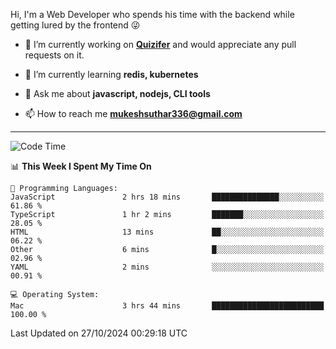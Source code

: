 Hi, I'm a Web Developer who spends his time with the backend while getting lured by the frontend 😜

- 🔭 I’m currently working on **[Quizifer](https://github.com/SutharMukesh/Quizifer/)** and would appreciate any pull requests on it.

- 🌱 I’m currently learning **redis, kubernetes**

- 💬 Ask me about **javascript, nodejs, CLI tools**

- 📫 How to reach me **mukeshsuthar336@gmail.com**

---
<!--START_SECTION:waka-->
![Code Time](http://img.shields.io/badge/Code%20Time-3%2C171%20hrs-blue)

📊 **This Week I Spent My Time On** 

```text
💬 Programming Languages: 
JavaScript               2 hrs 18 mins       ███████████████░░░░░░░░░░   61.86 % 
TypeScript               1 hr 2 mins         ███████░░░░░░░░░░░░░░░░░░   28.05 % 
HTML                     13 mins             ██░░░░░░░░░░░░░░░░░░░░░░░   06.22 % 
Other                    6 mins              █░░░░░░░░░░░░░░░░░░░░░░░░   02.96 % 
YAML                     2 mins              ░░░░░░░░░░░░░░░░░░░░░░░░░   00.91 % 

💻 Operating System: 
Mac                      3 hrs 44 mins       █████████████████████████   100.00 % 
```


 Last Updated on 27/10/2024 00:29:18 UTC
<!--END_SECTION:waka-->
